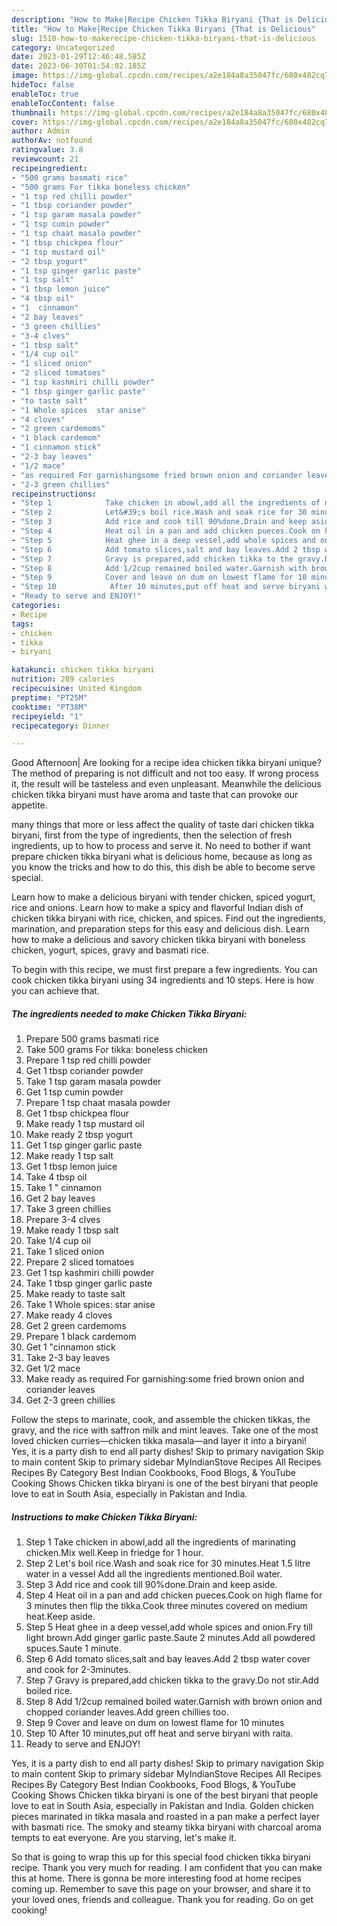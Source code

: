 ```yaml
---
description: "How to Make|Recipe Chicken Tikka Biryani {That is Delicious"
title: "How to Make|Recipe Chicken Tikka Biryani {That is Delicious"
slug: 1510-how-to-makerecipe-chicken-tikka-biryani-that-is-delicious
category: Uncategorized
date: 2023-01-29T12:46:48.585Z
date: 2023-06-30T01:54:02.185Z
image: https://img-global.cpcdn.com/recipes/a2e184a8a35047fc/680x482cq70/chicken-tikka-biryani-recipe-main-photo.jpg
hideToc: false
enableToc: true
enableTocContent: false
thumbnail: https://img-global.cpcdn.com/recipes/a2e184a8a35047fc/680x482cq70/chicken-tikka-biryani-recipe-main-photo.jpg
cover: https://img-global.cpcdn.com/recipes/a2e184a8a35047fc/680x482cq70/chicken-tikka-biryani-recipe-main-photo.jpg
author: Admin
authorAv: notfound
ratingvalue: 3.8
reviewcount: 21
recipeingredient:
- "500 grams basmati rice"
- "500 grams For tikka boneless chicken"
- "1 tsp red chilli powder"
- "1 tbsp coriander powder"
- "1 tsp garam masala powder"
- "1 tsp cumin powder"
- "1 tsp chaat masala powder"
- "1 tbsp chickpea flour"
- "1 tsp mustard oil"
- "2 tbsp yogurt"
- "1 tsp ginger garlic paste"
- "1 tsp salt"
- "1 tbsp lemon juice"
- "4 tbsp oil"
- "1  cinnamon"
- "2 bay leaves"
- "3 green chillies"
- "3-4 clves"
- "1 tbsp salt"
- "1/4 cup oil"
- "1 sliced onion"
- "2 sliced tomatoes"
- "1 tsp kashmiri chilli powder"
- "1 tbsp ginger garlic paste"
- "to taste salt"
- "1 Whole spices  star anise"
- "4 cloves"
- "2 green cardemoms"
- "1 black cardemom"
- "1 cinnamon stick"
- "2-3 bay leaves"
- "1/2 mace"
- "as required For garnishingsome fried brown onion and coriander leaves"
- "2-3 green chillies"
recipeinstructions:
- "Step 1            Take chicken in abowl,add all the ingredients of marinating chicken.Mix well.Keep in friedge for 1 hour."
- "Step 2            Let&#39;s boil rice.Wash and soak rice for 30 minutes.Heat 1.5 litre water in a vessel Add all the ingredients mentioned.Boil water."
- "Step 3            Add rice and cook till 90%done.Drain and keep aside."
- "Step 4            Heat oil in a pan and add chicken pueces.Cook on high flame for 3 minutes then flip the tikka.Cook three minutes covered on medium heat.Keep aside."
- "Step 5            Heat ghee in a deep vessel,add whole spices and onion.Fry till light brown.Add ginger garlic paste.Saute 2 minutes.Add all powdered spuces.Saute 1 minute."
- "Step 6            Add tomato slices,salt and bay leaves.Add 2 tbsp water cover and cook for 2-3minutes."
- "Step 7            Gravy is prepared,add chicken tikka to the gravy.Do not stir.Add boiled rice."
- "Step 8            Add 1/2cup remained boiled water.Garnish with brown onion and chopped coriander leaves.Add green chillies too."
- "Step 9            Cover and leave on dum on lowest flame for 10 minutes"
- "Step 10            After 10 minutes,put off heat and serve biryani with raita."
- "Ready to serve and ENJOY!"
categories:
- Recipe
tags:
- chicken
- tikka
- biryani

katakunci: chicken tikka biryani 
nutrition: 289 calories
recipecuisine: United Kingdom
preptime: "PT25M"
cooktime: "PT38M"
recipeyield: "1"
recipecategory: Dinner

---
```



Good Afternoon| Are looking for a recipe idea chicken tikka biryani unique? The method of preparing is not difficult and not too easy. If wrong process it, the result will be tasteless and even unpleasant. Meanwhile the delicious chicken tikka biryani must have aroma and taste that can provoke our appetite.






many things that more or less affect the quality of taste dari chicken tikka biryani, first from the type of ingredients, then the selection of fresh ingredients, up to how to process and serve it. No need to bother if want prepare chicken tikka biryani what is delicious home, because as long as you know the tricks and how to do this, this dish be able to become serve special.


Learn how to make a delicious biryani with tender chicken, spiced yogurt, rice and onions. Learn how to make a spicy and flavorful Indian dish of chicken tikka biryani with rice, chicken, and spices. Find out the ingredients, marination, and preparation steps for this easy and delicious dish. Learn how to make a delicious and savory chicken tikka biryani with boneless chicken, yogurt, spices, gravy and basmati rice.


To begin with this recipe, we must first prepare a few ingredients. You can cook chicken tikka biryani using 34 ingredients and 10 steps. Here is how you can achieve that.

<!--inarticleads1-->

##### The ingredients needed to make Chicken Tikka Biryani:

1. Prepare 500 grams basmati rice
1. Take 500 grams For tikka: boneless chicken
1. Prepare 1 tsp red chilli powder
1. Get 1 tbsp coriander powder
1. Take 1 tsp garam masala powder
1. Get 1 tsp cumin powder
1. Prepare 1 tsp chaat masala powder
1. Get 1 tbsp chickpea flour
1. Make ready 1 tsp mustard oil
1. Make ready 2 tbsp yogurt
1. Get 1 tsp ginger garlic paste
1. Make ready 1 tsp salt
1. Get 1 tbsp lemon juice
1. Take 4 tbsp oil
1. Take 1 &#34; cinnamon
1. Get 2 bay leaves
1. Take 3 green chillies
1. Prepare 3-4 clves
1. Make ready 1 tbsp salt
1. Take 1/4 cup oil
1. Take 1 sliced onion
1. Prepare 2 sliced tomatoes
1. Get 1 tsp kashmiri chilli powder
1. Take 1 tbsp ginger garlic paste
1. Make ready to taste salt
1. Take 1 Whole spices:  star anise
1. Make ready 4 cloves
1. Get 2 green cardemoms
1. Prepare 1 black cardemom
1. Get 1 &#34;cinnamon stick
1. Take 2-3 bay leaves
1. Get 1/2 mace
1. Make ready as required For garnishing:some fried brown onion and coriander leaves
1. Get 2-3 green chillies


Follow the steps to marinate, cook, and assemble the chicken tikkas, the gravy, and the rice with saffron milk and mint leaves. Take one of the most loved chicken curries—chicken tikka masala—and layer it into a biryani! Yes, it is a party dish to end all party dishes! Skip to primary navigation Skip to main content Skip to primary sidebar MyIndianStove Recipes All Recipes Recipes By Category Best Indian Cookbooks, Food Blogs, &amp; YouTube Cooking Shows Chicken tikka biryani is one of the best biryani that people love to eat in South Asia, especially in Pakistan and India. 

<!--inarticleads2-->

##### Instructions to make Chicken Tikka Biryani:

1. Step 1            Take chicken in abowl,add all the ingredients of marinating chicken.Mix well.Keep in friedge for 1 hour.
1. Step 2            Let&#39;s boil rice.Wash and soak rice for 30 minutes.Heat 1.5 litre water in a vessel Add all the ingredients mentioned.Boil water.
1. Step 3            Add rice and cook till 90%done.Drain and keep aside.
1. Step 4            Heat oil in a pan and add chicken pueces.Cook on high flame for 3 minutes then flip the tikka.Cook three minutes covered on medium heat.Keep aside.
1. Step 5            Heat ghee in a deep vessel,add whole spices and onion.Fry till light brown.Add ginger garlic paste.Saute 2 minutes.Add all powdered spuces.Saute 1 minute.
1. Step 6            Add tomato slices,salt and bay leaves.Add 2 tbsp water cover and cook for 2-3minutes.
1. Step 7            Gravy is prepared,add chicken tikka to the gravy.Do not stir.Add boiled rice.
1. Step 8            Add 1/2cup remained boiled water.Garnish with brown onion and chopped coriander leaves.Add green chillies too.
1. Step 9            Cover and leave on dum on lowest flame for 10 minutes
1. Step 10            After 10 minutes,put off heat and serve biryani with raita.
1. Ready to serve and ENJOY!

Yes, it is a party dish to end all party dishes! Skip to primary navigation Skip to main content Skip to primary sidebar MyIndianStove Recipes All Recipes Recipes By Category Best Indian Cookbooks, Food Blogs, &amp; YouTube Cooking Shows Chicken tikka biryani is one of the best biryani that people love to eat in South Asia, especially in Pakistan and India. Golden chicken pieces marinated in tikka masala and roasted in a pan make a perfect layer with basmati rice. The smoky and steamy tikka biryani with charcoal aroma tempts to eat everyone. Are you starving, let&#39;s make it. 

So that is going to wrap this up for this special food chicken tikka biryani recipe. Thank you very much for reading. I am confident that you can make this at home. There is gonna be more interesting food at home recipes coming up. Remember to save this page on your browser, and share it to your loved ones, friends and colleague. Thank you for reading. Go on get cooking!
